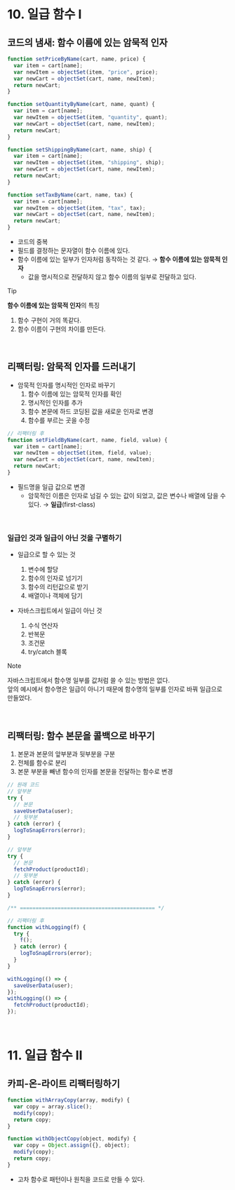 # 10. 일급 함수 Ⅰ

## 코드의 냄새: 함수 이름에 있는 암묵적 인자

```js
function setPriceByName(cart, name, price) {
  var item = cart[name];
  var newItem = objectSet(item, "price", price);
  var newCart = objectSet(cart, name, newItem);
  return newCart;
}

function setQuantityByName(cart, name, quant) {
  var item = cart[name];
  var newItem = objectSet(item, "quantity", quant);
  var newCart = objectSet(cart, name, newItem);
  return newCart;
}

function setShippingByName(cart, name, ship) {
  var item = cart[name];
  var newItem = objectSet(item, "shipping", ship);
  var newCart = objectSet(cart, name, newItem);
  return newCart;
}

function setTaxByName(cart, name, tax) {
  var item = cart[name];
  var newItem = objectSet(item, "tax", tax);
  var newCart = objectSet(cart, name, newItem);
  return newCart;
}
```

- 코드의 중복
- 필드를 결정하는 문자열이 함수 이름에 있다.
- 함수 이름에 있는 일부가 인자처럼 동작하는 것 같다. → **함수 이름에 있는 암묵적 인자**
  - 값을 명시적으로 전달하지 않고 함수 이름의 일부로 전달하고 있다.

> [!TIP]  
> **함수 이름에 있는 암묵적 인자**의 특징
>
> 1. 함수 구현이 거의 똑같다.
> 2. 함수 이름이 구현의 차이를 만든다.

&nbsp;

## 리팩터링: 암묵적 인자를 드러내기

- 암묵적 인자를 명시적인 인자로 바꾸기
  1. 함수 이름에 있는 암묵적 인자를 확인
  2. 명시적인 인자를 추가
  3. 함수 본문에 하드 코딩된 값을 새로운 인자로 변경
  4. 함수를 부르는 곳을 수정

```js
// 리팩터링 후
function setFieldByName(cart, name, field, value) {
  var item = cart[name];
  var newItem = objectSet(item, field, value);
  var newCart = objectSet(cart, name, newItem);
  return newCart;
}
```

- 필드명을 일급 값으로 변경
  - 암묵적인 이름은 인자로 넘길 수 있는 값이 되었고, 값은 변수나 배열에 담을 수 있다. → **일급**(first-class)

&nbsp;

### 일급인 것과 일급이 아닌 것을 구별하기

- 일급으로 할 수 있는 것

  1. 변수에 할당
  2. 함수의 인자로 넘기기
  3. 함수의 리턴값으로 받기
  4. 배열이나 객체에 담기

- 자바스크립트에서 일급이 아닌 것
  1. 수식 연산자
  2. 반복문
  3. 조건문
  4. try/catch 블록

> [!NOTE]  
> 자바스크립트에서 함수명 일부를 값처럼 쓸 수 있는 방법은 없다.  
> 앞의 예시에서 함수명은 일급이 아니기 때문에 함수명의 일부를 인자로 바꿔 일급으로 만들었다.

&nbsp;

## 리팩터링: 함수 본문을 콜백으로 바꾸기

1. 본문과 본문의 앞부분과 뒷부분을 구분
2. 전체를 함수로 분리
3. 본문 부분을 빼낸 함수의 인자를 본문을 전달하는 함수로 변경

```js
// 원래 코드
// 앞부분
try {
  // 본문
  saveUserData(user);
  // 뒷부분
} catch (error) {
  logToSnapErrors(error);
}

// 앞부분
try {
  // 본문
  fetchProduct(productId);
  // 뒷부분
} catch (error) {
  logToSnapErrors(error);
}

/** =========================================== */

// 리팩터링 후
function withLogging(f) {
  try {
    f();
  } catch (error) {
    logToSnapErrors(error);
  }
}

withLogging(() => {
  saveUserData(user);
});
withLogging(() => {
  fetchProduct(productId);
});
```

&nbsp;

# 11. 일급 함수 Ⅱ

## 카피-온-라이트 리팩터링하기

```js
function withArrayCopy(array, modify) {
  var copy = array.slice();
  modify(copy);
  return copy;
}

function withObjectCopy(object, modify) {
  var copy = Object.assign({}, object);
  modify(copy);
  return copy;
}
```

- 고차 함수로 패턴이나 원칙을 코드로 만들 수 있다.
